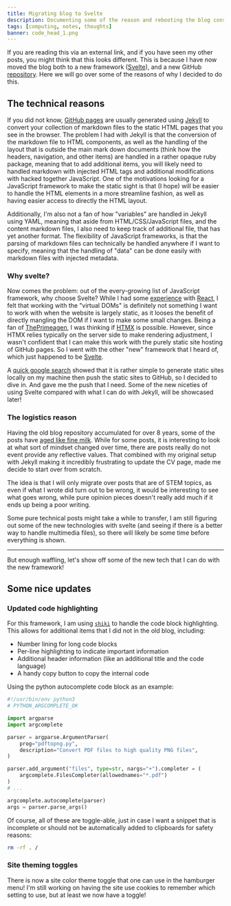 ```yaml
---
title: Migrating blog to Svelte
description: Documenting some of the reason and rebooting the blog constructions using a fresh framework.
tags: [computing, notes, thoughts]
banner: code_head_1.png
---
```


If you are reading this via an external link, and if you have seen my other
posts, you might think that this looks different. This is because I have now
moved the blog both to a new framework ([Svelte][svelte]), and a new GitHub
[repository][repo]. Here we will go over some of the reasons of why I decided
to do this.

[svelte]: https://svelte.dev/
[repo]: https://github.com/yimuchen/yimuchen.pages

## The technical reasons

If you did not know, [GitHub pages][ghpages] are usually generated using
[Jekyll][jekyll] to convert your collection of markdown files to the static
HTML pages that you see in the browser. The problem I had with Jekyll is that
the conversion of the markdown file to HTML components, as well as the handling
of the layout that is outside the main mark down documents (think how the
headers, navigation, and other items) are handled in a rather opaque ruby
package, meaning that to add additional items, you will likely need to handled
markdown with injected HTML tags and additional modifications with hacked
together JavaScript. One of the motivations looking for a JavaScript framework
to make the static sight is that (I hope) will be easier to handle the HTML
elements in a more streamline fashion, as well as having easier access to
directly the HTML layout.

Additionally, I'm also not a fan of how "variables" are handled in Jekyll using
YAML, meaning that aside from HTML/CSS/JavaScript files, and the content
markdown files, I also need to keep track of additional file, that has yet
another format. The flexibility of JavaScript frameworks, is that the parsing
of markdown files can technically be handled anywhere if I want to specify,
meaning that the handling of "data" can be done easily with markdown files with
injected metadata.

[ghpages]: https://pages.github.com/
[jekyll]: https://jekyllrb.com/

### Why svelte?

Now comes the problem: out of the every-growing list of JavaScript framework,
why choose Svelte? While I had some [experience][guireact] with [React][react],
I felt that working with the "virtual DOMs" is definitely not something I want
to work with when the website is largely static, as it looses the benefit of
directly mangling the DOM if I want to make some small changes. Being a fan of
[ThePrimeagen][theprime], I was thinking if [HTMX][htmx] is possible. However,
since HTMX relies typically on the server side to make rendering adjustment, I
wasn't confident that I can make this work with the purely static site hosting
of GitHub pages. So I went with the other "new" framework that I heard of,
which just happened to be [Svelte][svelte].

A [quick google search][svelte-ghpages] showed that it is rather simple to
generate static sites locally on my machine then push the static sites to
GitHub, so I decided to dive in. And gave me the push that I need. Some of the
new niceties of using Svelte compared with what I can do with Jekyll, will be
showcased later!

[guireact]: https://github.com/UMDCMS/SiPMCalibControl
[react]: https://react.dev/
[theprime]: https://www.youtube.com/@ThePrimeagen
[htmx]: https://htmx.org/
[svelte-ghpages]: https://www.okupter.com/blog/deploy-sveltekit-website-to-github-pages

### The logistics reason

Having the old blog repository accumulated for over 8 years, some of the posts
have [aged like fine milk][agemilk]. While for some posts, it is interesting to
look at what sort of mindset changed over time, there are posts really do not
event provide any reflective values. That combined with my original setup with
Jekyll making it incredibly frustrating to update the CV page, made me decide
to start over from scratch.

The idea is that I will only migrate over posts that are of STEM topics, as
even if what I wrote did turn out to be wrong, it would be interesting to see
what goes wrong, while pure opinion pieces doesn't really add much if it ends
up being a poor writing.

[agemilk]: https://en.wiktionary.org/wiki/age_like_milk

Some pure technical posts might take a while to transfer, I am still figuring
out some of the new technologies with svelte (and seeing if there is a better
way to handle multimedia files), so there will likely be some time before
everything is shown.

---

But enough waffling, let's show off some of the new tech that I can do with the
new framework!

## Some nice updates

### Updated code highlighting

For this framework, I am using [`shiki`][shiki] to handle the code block
highlighting. This allows for additional items that I did not in the old blog, including:

- Number lining for long code blocks
- Per-line highlighting to indicate important information
- Additional header information (like an additional title and the code language)
- A handy copy button to copy the internal code

Using the python autocomplete code block as an example:

```python title="Notice magic comment in the highlight!" hl={2,17}
#!/usr/bin/env python3
# PYTHON_ARGCOMPLETE_OK

import argparse
import argcomplete

parser = argparse.ArgumentParser(
    prog="pdftopng.py",
    description="Convert PDF files to high quality PNG files",
)

parser.add_argument("files", type=str, nargs="+").completer = (
    argcomplete.FilesCompleter(allowednames="*.pdf")
)
# ...

argcomplete.autocomplete(parser)
args = parser.parse_args()
```

Of course, all of these are toggle-able, just in case I want a snippet that is
incomplete or should not be automatically added to clipboards for safety
reasons:


```bash title="PLEASE DO NOT COPY THIS" nocopy
rm -rf . /
```

### Site theming toggles

There is now a site color theme toggle that one can use in the hamburger menu!
I'm still working on having the site use cookies to remember which setting to
use, but at least we now have a toggle! 



[shiki]: https://github.com/shikijs/shiki

